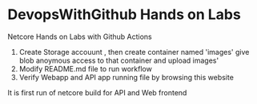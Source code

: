 # DevopsWithGithub Hands on Labs
 Netcore Hands on Labs with Github Actions
1. Create Storage accouunt , then create container named 'images' give blob anoymous access to that container and upload images'
2. Modify README.md file to run workflow
3. Verify Webapp and API app running file by browsing this website

It is first run of netcore build for API and Web frontend
